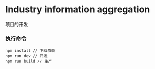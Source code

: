 
# Industry information aggregation
项目的开发


### 执行命令
```
npm install // 下载依赖
npm run dev // 开发
npm run build // 生产
```
